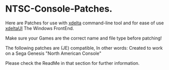 # NTSC-Console-Patches.

Here are Patches for use with [xdelta](http://xdelta.org/) command-line tool and for ease of use [xdeltaUI](https://www.romhacking.net/utilities/598/) The Windows FrontEnd.

Make sure your Games are the correct name and file type before patching!

The following patches are (JE) compatible, In other words: Created to work on a Sega Genesis "North American Console"

Please check the ReadMe in that section for further information.
